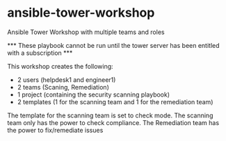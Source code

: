 # ansible-tower-workshop
Ansible Tower Workshop with multiple teams and roles

*** These playbook cannot be run until the tower server has been entitled with a subscription ***

This workshop creates the following:

- 2 users (helpdesk1 and engineer1)
- 2 teams (Scaning, Remediation)
- 1 project (containing the security scanning playbook)
- 2 templates (1 for the scanning team and 1 for the remediation team)

The template for the scanning team is set to check mode. The scanning team only has the power to check compliance. The Remediation team has the power to fix/remediate issues
